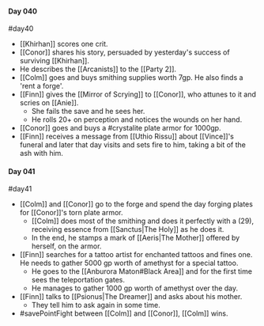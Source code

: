 #### Day 040
#day40 
- [[Khirhan]] scores one crit.
- [[Conor]] shares his story, persuaded by yesterday's success of surviving [[Khirhan]].
- He describes the [[Arcanists]] to the [[Party 2]].
- [[Colm]] goes and buys smithing supplies worth 7gp. He also finds a 'rent a forge'.
- [[Finn]] gives the [[Mirror of Scrying]] to [[Conor]], who attunes to it and scries on [[Anie]].
	- She fails the save and he sees her.
	- He rolls 20+ on perception and notices the wounds on her hand.
- [[Conor]] goes and buys a #crystalite plate armor for 1000gp.
- [[Finn]] receives a message from [[Uthio Rissu]] about [[Vince]]'s funeral and later that day visits and sets fire to him, taking a bit of the ash with him.

#### Day 041
#day41
- [[Colm]] and [[Conor]] go to the forge and spend the day forging plates for [[Conor]]'s torn plate armor.
	- [[Colm]] does most of the smithing and does it perfectly with a (29), receiving essence from [[Sanctus|The Holy]] as he does it.
	- In the end, he stamps a mark of [[Aeris|The Mother]] offered by herself, on the armor.
- [[Finn]] searches for a tattoo artist for enchanted tattoos and fines one. He needs to gather 5000 gp worth of amethyst for a special tattoo.
	- He goes to the [[Anburora Maton#Black Area]] and for the first time sees the teleportation gates.
	- He manages to gather 1000 gp worth of amethyst over the day.
- [[Finn]] talks to [[Psionus|The Dreamer]] and asks about his mother.
	- They tell him to ask again in some time.
- #savePointFight between [[Colm]] and [[Conor]], [[Colm]] wins.